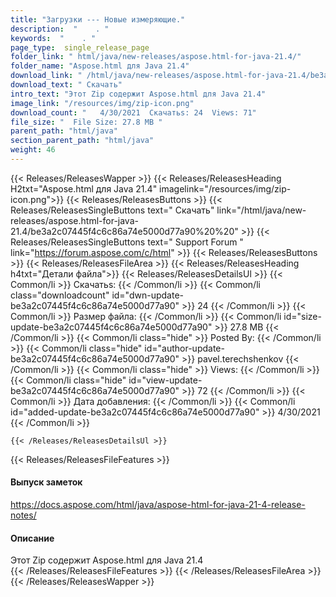 ```yaml
---
title: "Загрузки --- Новые измеряющие." 
description:  "    . " 
keywords:  "    . " 
page_type:  single_release_page
folder_link: " html/java/new-releases/aspose.html-for-java-21.4/"
folder_name: "Aspose.html для Java 21.4"
download_link: " /html/java/new-releases/aspose.html-for-java-21.4/be3a2c07445f4c6c86a74e5000d77a90"
download_text: " Скачать"
intro_text: "Этот Zip содержит Aspose.html для Java 21.4"
image_link: "/resources/img/zip-icon.png"
download_count: "   4/30/2021  Скачатьs: 24  Views: 71"
file_size: "  File Size: 27.8 MB "
parent_path: "html/java"
section_parent_path: "html/java"
weight: 46
---
```


{{< Releases/ReleasesWapper >}}
  {{< Releases/ReleasesHeading H2txt="Aspose.html для Java 21.4" imagelink="/resources/img/zip-icon.png">}}
  {{< Releases/ReleasesButtons >}}
    {{< Releases/ReleasesSingleButtons text=" Скачать" link="/html/java/new-releases/aspose.html-for-java-21.4/be3a2c07445f4c6c86a74e5000d77a90%20%20" >}}
    {{< Releases/ReleasesSingleButtons text=" Support Forum " link="https://forum.aspose.com/c/html" >}}
  {{< Releases/ReleasesButtons >}}
  {{< Releases/ReleasesFileArea >}}
    {{< Releases/ReleasesHeading h4txt="Детали файла">}}
    {{< Releases/ReleasesDetailsUl >}}
            {{< Common/li  >}} Скачатьs: {{< /Common/li >}} 
      {{< Common/li class="downloadcount" id="dwn-update-be3a2c07445f4c6c86a74e5000d77a90" >}} 24 {{< /Common/li >}} 
      {{< Common/li  >}} Размер файла: {{< /Common/li >}} 
      {{< Common/li id="size-update-be3a2c07445f4c6c86a74e5000d77a90" >}} 27.8 MB {{< /Common/li >}} 
      {{< Common/li  class="hide" >}} Posted By: {{< /Common/li >}} 
      {{< Common/li class="hide" id="author-update-be3a2c07445f4c6c86a74e5000d77a90" >}} pavel.terechshenkov {{< /Common/li >}} 
      {{< Common/li class="hide"  >}} Views: {{< /Common/li >}} 
      {{< Common/li class="hide" id="view-update-be3a2c07445f4c6c86a74e5000d77a90" >}} 72 {{< /Common/li >}} 
      {{< Common/li  >}} Дата добавления: {{< /Common/li >}} 
      {{< Common/li id="added-update-be3a2c07445f4c6c86a74e5000d77a90" >}} 4/30/2021 {{< /Common/li >}} 

    {{< /Releases/ReleasesDetailsUl >}}

  {{< Releases/ReleasesFileFeatures >}}
      <h4>Выпуск заметок</h4><div><a href="https://docs.aspose.com/html/java/aspose-html-for-java-21-4-release-notes/">https://docs.aspose.com/html/java/aspose-html-for-java-21-4-release-notes/</a></div><h4>Описание</h4><div class="HTMLDescription">Этот Zip содержит Aspose.html для Java 21.4</div>
  {{< /Releases/ReleasesFileFeatures >}}
 {{< /Releases/ReleasesFileArea >}}
{{< /Releases/ReleasesWapper >}}


